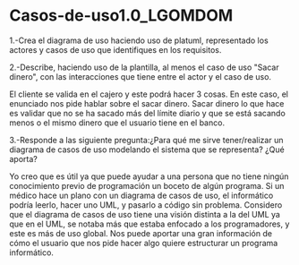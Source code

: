 # Casos-de-uso1.0_LGOMDOM

1.-Crea el diagrama de uso haciendo uso de platuml, representado los actores y casos de uso que identifiques en los requisitos.

2.-Describe, haciendo uso de la plantilla, al menos el caso de uso "Sacar dinero", con las interacciones que tiene entre el actor y el caso de uso.

El cliente se valida en el cajero y este podrá hacer 3 cosas. En este caso, el enunciado nos pide hablar sobre el sacar dinero. Sacar dinero lo que hace es validar que no se ha sacado más del límite diario y que se está sacando menos o el mismo dinero que el usuario tiene en el banco.

3.-Responde a las siguiente pregunta:¿Para qué me sirve tener/realizar un diagrama de casos de uso modelando el sistema que se representa? ¿Qué aporta?

Yo creo que es útil ya que puede ayudar a una persona que no tiene ningún conocimiento previo de programación un boceto de algún programa. Si un médico hace un plano con un diagrama de casos de uso, el informático podría leerlo, hacer uno UML, y pasarlo a código sin problema. Considero que el diagrama de casos de uso tiene una visión distinta a la del UML ya que en el UML, se notaba más que estaba enfocado a los programadores, y este es más de uso global. 
Nos puede aportar una gran información de cómo el usuario que nos pide hacer algo quiere estructurar un programa informático.
